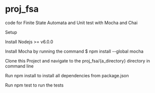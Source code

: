 # proj_fsa
code for Finite State Automata and Unit test with Mocha and Chai

Setup

Install Nodejs >= v6.0.0

Install Mocha by running the command $ npm install --global mocha

Clone this Project and navigate to the proj_fsa/{a_directory} directory in command line 

Run npm install to install all dependencies from package.json

Run npm test to run the tests
